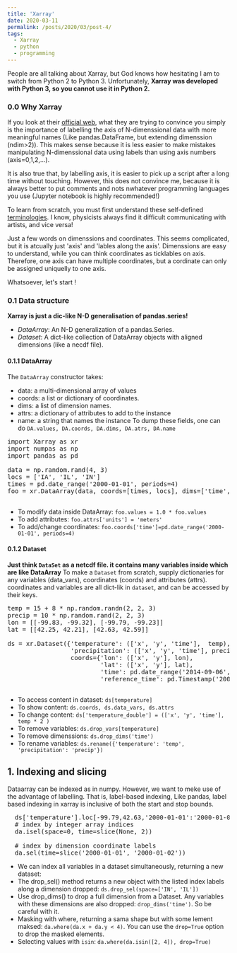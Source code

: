 ```yaml
---
title: 'Xarray'
date: 2020-03-11
permalink: /posts/2020/03/post-4/
tags:
  - Xarray
  - python
  - programming
---
```


People are all talking about Xarray, but God knows how hesitating I am to switch from Python 2 to Python 3. Unfortunately, **Xarray was developed with Python 3, so you cannot use it in Python 2.**

### 0.0 Why Xarray
If you look at their [official web](xarray.pydata.org/en/latest/why-xarray.html), what they are trying to convince you simply is the importance of labelling the axis of N-dimenssional data with more meaningful names (Like pandas.DataFrame, but extending dimenssion (ndim>2)). This makes sense because it is less easier to make mistakes manipulating N-dimenssional data using labels than using axis numbers (axis=0,1,2,...). 

It is also true that, by labelling axis, it is easier to pick up a script after a long time without touching. However, this does not convince me, because it is always better to put comments and nots nwhatever programming languages you use (Jupyter notebook is highly recommended!) 

To learn from scratch, you must first understand these self-defined [terminologies](xarray.pydata.org/en/latest/terminology.html). I know, physicists always find it difficult communicating with artists, and vice versa!

Just a few words on dimenssions and coordinates. This seems complicated, but it is atcually just 'axis' and 'lables along the axis'. Dimenssions are easy to understand, while you can think coordinates as ticklables on axis. Therefore, one axis can have multiple coordinates, but a cordinate can only be assigned uniquelly to one axis. 

Whatsoever, let's start !

### 0.1 Data structure
**Xarray is just a dic-like N-D generalisation of pandas.series!**

- *DataArray*: An N-D generalization of a pandas.Series.
- *Dataset*: A dict-like collection of DataArray objects with aligned dimensions (like a necdf file).

#### 0.1.1 DataArray

The `DataArray` constructor takes:
   - data: a multi-dimensional array of values
   - coords: a list or dictionary of coordinates.
   - dims: a list of dimension names.
   - attrs: a dictionary of attributes to add to the instance
   - name: a string that names the instance
 To dump these fields, one can do `DA.values, DA.coords, DA.dims, DA.atrs, DA.name`
 <pre>
import Xarray as xr
import numpas as np
import pandas as pd

data = np.random.rand(4, 3)
locs = ['IA', 'IL', 'IN']
times = pd.date_range('2000-01-01', periods=4)
foo = xr.DataArray(data, coords=[times, locs], dims=['time', 'space'])
 </pre>

  - To modify data inside DataArray: `foo.values = 1.0 * foo.values`
  - To add attributes: `foo.attrs['units'] = 'meters'`
  - To add/change coordinates: `foo.coords['time']=pd.date_range('2000-01-01', periods=4)`

#### 0.1.2 Dataset
**Just think `DataSet` as a netcdf file. it contains many variables inside which are like DataArray**
To make a `Dataset` from scratch, supply dictionaries for any variables (data_vars), coordinates (coords) and attributes (attrs). coordinates and variables are all dict-lik in `dataset`, and can be accessed by their keys.

<pre>
temp = 15 + 8 * np.random.randn(2, 2, 3)
precip = 10 * np.random.rand(2, 2, 3)
lon = [[-99.83, -99.32], [-99.79, -99.23]]
lat = [[42.25, 42.21], [42.63, 42.59]]

ds = xr.Dataset({'temperature': (['x', 'y', 'time'],  temp),
                 'precipitation': (['x', 'y', 'time'], precip)},
                 coords={'lon': (['x', 'y'], lon),
                         'lat': (['x', 'y'], lat),
                         'time': pd.date_range('2014-09-06', periods=3),
                         'reference_time': pd.Timestamp('2000-01-01')})

</pre>
  -  To access content in dataset: `ds[temperature]`
  -  To show content: `ds.coords, ds.data_vars, ds.attrs`
  -  To change content: `ds['temperature_double'] = (['x', 'y', 'time'], temp * 2 )`
  -  To remove variables: `ds.drop_vars[temperature]`
  -  To remove dimenssions: `ds.drop_dims('time')`
  -  To rename variables: `ds.rename({'temperature': 'temp', 'precipitation': 'precip'})`


## 1. Indexing and slicing

Dataarray can be indexed as in numpy. However, we want to meke use of the advantage of labelling. That is, label-based indexing, 
Like pandas, label based indexing in xarray is inclusive of both the start and stop bounds.

<pre>
  ds['temperature'].loc[-99.79,42.63,'2000-01-01':'2000-01-02']
  # index by integer array indices
  da.isel(space=0, time=slice(None, 2))

  # index by dimension coordinate labels
  da.sel(time=slice('2000-01-01', '2000-01-02'))
</pre>

- We can index all variables in a dataset simultaneously, returning a new dataset:
- The drop_sel() method returns a new object with the listed index labels along a dimension dropped: `ds.drop_sel(space=['IN', 'IL'])`
- Use drop_dims() to drop a full dimension from a Dataset. Any variables with these dimensions are also dropped: `drop_dims('time')`. So be careful with it. 
- Masking with where, returning a sama shape but with some lement maksed: `da.where(da.x + da.y < 4)`. You can use the `drop=True` option to drop the masked elements. 
- Selecting values with `isin`: `da.where(da.isin([2, 4]), drop=True)`



























